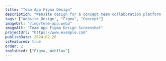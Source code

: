 ```yaml
---
title: "Team App Figma Design"
description: "Website design for a concept team collaboration platform. This design also includes a beautiful blog."
tags: ["Website Design", "Figma", "Concept"]
imageUrl: "/img/team-app.webp"
imageAlt: "Team App Figma Design Screenshot"
projectUrl: "https://www.example.com"
publishDate: 2024-02-20
isFeatured: true
order: 2
toolsUsed: ["Figma, Webflow"]
---
```

